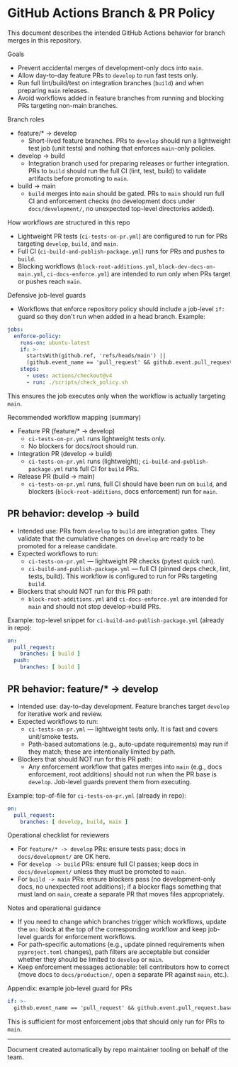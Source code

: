 # GitHub Actions Branch & PR Policy

This document describes the intended GitHub Actions behavior for branch merges in this repository.

Goals
- Prevent accidental merges of development-only docs into `main`.
- Allow day-to-day feature PRs to `develop` to run fast tests only.
- Run full lint/build/test on integration branches (`build`) and when preparing `main` releases.
- Avoid workflows added in feature branches from running and blocking PRs targeting non-main branches.

Branch roles
- feature/* → develop
  - Short-lived feature branches. PRs to `develop` should run a lightweight test job (unit tests) and nothing that enforces `main`-only policies.
- develop → build
  - Integration branch used for preparing releases or further integration. PRs to `build` should run the full CI (lint, test, build) to validate artifacts before promoting to `main`.
- build → main
  - `build` merges into `main` should be gated. PRs to `main` should run full CI and enforcement checks (no development docs under `docs/development/`, no unexpected top-level directories added).

How workflows are structured in this repo
- Lightweight PR tests (`ci-tests-on-pr.yml`) are configured to run for PRs targeting `develop`, `build`, and `main`.
- Full CI (`ci-build-and-publish-package.yml`) runs for PRs and pushes to `build`.
- Blocking workflows (`block-root-additions.yml`, `block-dev-docs-on-main.yml`, `ci-docs-enforce.yml`) are intended to run only when PRs target or pushes reach `main`.

Defensive job-level guards
- Workflows that enforce repository policy should include a job-level `if:` guard so they don't run when added in a head branch. Example:

```yaml
jobs:
  enforce-policy:
    runs-on: ubuntu-latest
    if: >-
      startsWith(github.ref, 'refs/heads/main') ||
      (github.event_name == 'pull_request' && github.event.pull_request.base.ref == 'main')
    steps:
      - uses: actions/checkout@v4
      - run: ./scripts/check_policy.sh
```

This ensures the job executes only when the workflow is actually targeting `main`.

Recommended workflow mapping (summary)
- Feature PR (feature/* → develop)
  - `ci-tests-on-pr.yml` runs lightweight tests only.
  - No blockers for docs/root should run.
- Integration PR (develop → build)
  - `ci-tests-on-pr.yml` runs (lightweight); `ci-build-and-publish-package.yml` runs full CI for `build` PRs.
- Release PR (build → main)
  - `ci-tests-on-pr.yml` runs, full CI should have been run on `build`, and blockers (`block-root-additions`, docs enforcement) run for `main`.

PR behavior: develop → build
-----------------------------
- Intended use: PRs from `develop` to `build` are integration gates. They validate that the cumulative changes on `develop` are ready to be promoted for a release candidate.
- Expected workflows to run:
  - `ci-tests-on-pr.yml` — lightweight PR checks (pytest quick run).
  - `ci-build-and-publish-package.yml` — full CI (pinned deps check, lint, tests, build). This workflow is configured to run for PRs targeting `build`.
- Blockers that should NOT run for this PR path:
  - `block-root-additions.yml` and `ci-docs-enforce.yml` are intended for `main` and should not stop develop→build PRs.

Example: top-level snippet for `ci-build-and-publish-package.yml` (already in repo):

```yaml
on:
  pull_request:
    branches: [ build ]
  push:
    branches: [ build ]
```

PR behavior: feature/* → develop
--------------------------------
- Intended use: day-to-day development. Feature branches target `develop` for iterative work and review.
- Expected workflows to run:
  - `ci-tests-on-pr.yml` — lightweight tests only. It is fast and covers unit/smoke tests.
  - Path-based automations (e.g., auto-update requirements) may run if they match; these are intentionally limited by path.
- Blockers that should NOT run for this PR path:
  - Any enforcement workflow that gates merges into `main` (e.g., docs enforcement, root additions) should not run when the PR base is `develop`. Job-level guards prevent them from executing.

Example: top-of-file for `ci-tests-on-pr.yml` (already in repo):

```yaml
on:
  pull_request:
    branches: [ develop, build, main ]
```

Operational checklist for reviewers
- For `feature/* -> develop` PRs: ensure tests pass; docs in `docs/development/` are OK here.
- For `develop -> build` PRs: ensure full CI passes; keep docs in `docs/development/` unless they must be promoted to `main`.
- For `build -> main` PRs: ensure blockers pass (no development-only docs, no unexpected root additions); if a blocker flags something that must land on `main`, create a separate PR that moves files appropriately.

Notes and operational guidance
- If you need to change which branches trigger which workflows, update the `on:` block at the top of the corresponding workflow and keep job-level guards for enforcement workflows.
- For path-specific automations (e.g., update pinned requirements when `pyproject.toml` changes), path filters are acceptable but consider whether they should be limited to `develop` or `main`.
- Keep enforcement messages actionable: tell contributors how to correct (move docs to `docs/production/`, open a separate PR against `main`, etc.).

Appendix: example job-level guard for PRs

```yaml
if: >-
  github.event_name == 'pull_request' && github.event.pull_request.base.ref == 'main'
```

This is sufficient for most enforcement jobs that should only run for PRs to `main`.

---
Document created automatically by repo maintainer tooling on behalf of the team.
